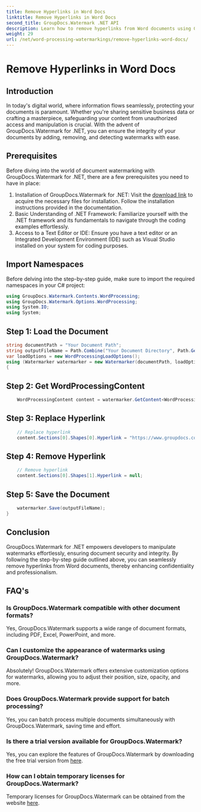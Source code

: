 ```yaml
---
title: Remove Hyperlinks in Word Docs
linktitle: Remove Hyperlinks in Word Docs
second_title: GroupDocs.Watermark .NET API
description: Learn how to remove hyperlinks from Word documents using GroupDocs.Watermark for .NET. Enhance document security effortlessly.
weight: 29
url: /net/word-processing-watermarkings/remove-hyperlinks-word-docs/
---
```


# Remove Hyperlinks in Word Docs

## Introduction
In today's digital world, where information flows seamlessly, protecting your documents is paramount. Whether you're sharing sensitive business data or crafting a masterpiece, safeguarding your content from unauthorized access and manipulation is crucial. With the advent of GroupDocs.Watermark for .NET, you can ensure the integrity of your documents by adding, removing, and detecting watermarks with ease.
## Prerequisites
Before diving into the world of document watermarking with GroupDocs.Watermark for .NET, there are a few prerequisites you need to have in place:
1. Installation of GroupDocs.Watermark for .NET: Visit the [download link](https://releases.groupdocs.com/Watermark/net/) to acquire the necessary files for installation. Follow the installation instructions provided in the documentation.
2. Basic Understanding of .NET Framework: Familiarize yourself with the .NET framework and its fundamentals to navigate through the coding examples effortlessly.
3. Access to a Text Editor or IDE: Ensure you have a text editor or an Integrated Development Environment (IDE) such as Visual Studio installed on your system for coding purposes.

## Import Namespaces
Before delving into the step-by-step guide, make sure to import the required namespaces in your C# project:
```csharp
using GroupDocs.Watermark.Contents.WordProcessing;
using GroupDocs.Watermark.Options.WordProcessing;
using System.IO;
using System;
```
## Step 1: Load the Document
```csharp
string documentPath = "Your Document Path";
string outputFileName = Path.Combine("Your Document Directory", Path.GetFileName(documentPath));
var loadOptions = new WordProcessingLoadOptions();
using (Watermarker watermarker = new Watermarker(documentPath, loadOptions))
{
```
## Step 2: Get WordProcessingContent
```csharp
    WordProcessingContent content = watermarker.GetContent<WordProcessingContent>();
```
## Step 3: Replace Hyperlink
```csharp
    // Replace hyperlink
    content.Sections[0].Shapes[0].Hyperlink = "https://www.groupdocs.com/";
```
## Step 4: Remove Hyperlink
```csharp
    // Remove hyperlink
    content.Sections[0].Shapes[1].Hyperlink = null;
```
## Step 5: Save the Document
```csharp
    watermarker.Save(outputFileName);
}
```

## Conclusion
GroupDocs.Watermark for .NET empowers developers to manipulate watermarks effortlessly, ensuring document security and integrity. By following the step-by-step guide outlined above, you can seamlessly remove hyperlinks from Word documents, thereby enhancing confidentiality and professionalism.
## FAQ's
### Is GroupDocs.Watermark compatible with other document formats?
Yes, GroupDocs.Watermark supports a wide range of document formats, including PDF, Excel, PowerPoint, and more.
### Can I customize the appearance of watermarks using GroupDocs.Watermark?
Absolutely! GroupDocs.Watermark offers extensive customization options for watermarks, allowing you to adjust their position, size, opacity, and more.
### Does GroupDocs.Watermark provide support for batch processing?
Yes, you can batch process multiple documents simultaneously with GroupDocs.Watermark, saving time and effort.
### Is there a trial version available for GroupDocs.Watermark?
Yes, you can explore the features of GroupDocs.Watermark by downloading the free trial version from [here](https://releases.groupdocs.com/).
### How can I obtain temporary licenses for GroupDocs.Watermark?
Temporary licenses for GroupDocs.Watermark can be obtained from the website [here](https://purchase.groupdocs.com/temporary-license/).
